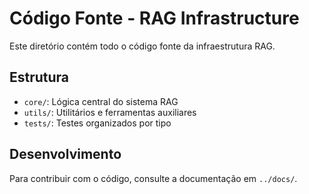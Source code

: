# Código Fonte - RAG Infrastructure

Este diretório contém todo o código fonte da infraestrutura RAG.

## Estrutura

- `core/`: Lógica central do sistema RAG
- `utils/`: Utilitários e ferramentas auxiliares
- `tests/`: Testes organizados por tipo

## Desenvolvimento

Para contribuir com o código, consulte a documentação em `../docs/`.